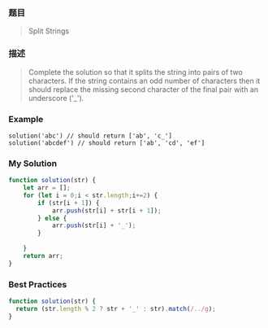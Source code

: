 ### 题目
> Split Strings

### 描述
>Complete the solution so that it splits the string into pairs of two characters. If the string contains an odd number of characters then it should replace the missing second character of the final pair with an underscore ('_').

### Example
```
solution('abc') // should return ['ab', 'c_']
solution('abcdef') // should return ['ab', 'cd', 'ef']
```

### My Solution
```javascript
function solution(str) {
    let arr = [];
    for (let i = 0;i < str.length;i+=2) {
        if (str[i + 1]) {
            arr.push(str[i] + str[i + 1]);    
        } else {
            arr.push(str[i] + '_');   
        }
        
    }
    return arr;
}
```

### Best Practices
```javascript
function solution(str) {
  return (str.length % 2 ? str + '_' : str).match(/../g);
}
```